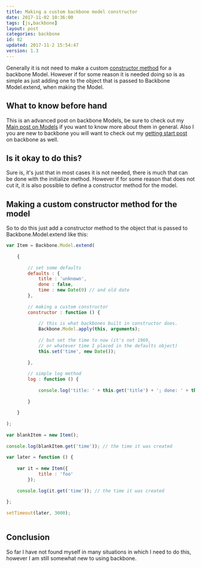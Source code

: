 ```yaml
---
title: Making a custom backbone model constructor
date: 2017-11-02 10:36:00
tags: [js,backbone]
layout: post
categories: backbone
id: 82
updated: 2017-11-2 15:54:47
version: 1.3
---
```


Generally it is not need to make a custom [constructor method](http://backbonejs.org/#Model-constructor) for a backbone Model. However if for some reason it is needed doing so is as simple as just adding one to the object that is passed to Backbone Model.extend, when making the Model.
<!-- more -->

## What to know before hand

This is an advanced post on backbone Models, be sure to check out my [Main post on Models](/2017/11/02/backbone-model/) if you want to know more about them in general. Also I you are new to backbone you will want to check out my [getting start post](/2017/11/01/backbone-getting-started/) on backbone as well.

## Is it okay to do this?

Sure is, it's just that in most cases it is not needed, there is much that can be done with the initialize method. However if for some reason that does not cut it, it is also possible to define a constructor method for the model.

## Making a custom constructor method for the model

So to do this just add a constructor method to the object that is passed to Backbone.Model.extend like this:

```js
var Item = Backbone.Model.extend(
 
    {
 
        // set some defaults
        defaults : {
            title : 'unknown',
            done : false,
            time : new Date(0) // and old date
        },
 
        // making a custom constructor
        constructor : function () {
 
            // this is what backbones built in constructor does.
            Backbone.Model.apply(this, arguments);
 
            // but set the time to now (it's not 1969,
            // or whatever time I placed in the defaults object)
            this.set('time', new Date());
 
        },
 
        // simple log method
        log : function () {
 
            console.log('title: ' + this.get('title') + '; done: ' + this.get('done'));
 
        }
 
    }
 
);
 
var blankItem = new Item();
 
console.log(blankItem.get('time')); // the time it was created
 
var later = function () {
 
    var it = new Item({
            title : 'foo'
        });
 
    console.log(it.get('time')); // the time it was created
 
};
 
setTimeout(later, 3000);
 
```

## Conclusion

So far I have not found myself in many situations in which I need to do this, however I am still somewhat new to using backbone.